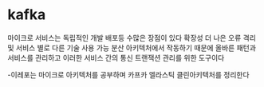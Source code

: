 # kafka


마이크로 서비스는 독립적인 개발 배포등 수많은 장점이 있다
확장성 더 나은 오류 격리 및 서비스 별로 다른 기술 사용 가능
분산 아키텍처에서 작동하기 때문에 올바른 패턴과 서비스를 관리하고 이러한 서비스 간의 통신 트랜잭션 관리를 위한 도구이다

-이레포는 마이크로 아키텍처를 공부하며 카프카 엘라스틱 클린아키텍처를 정리한다
